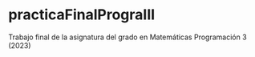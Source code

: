 # practicaFinalPrograIII
Trabajo final de la asignatura del grado en Matemáticas Programación 3 (2023)
